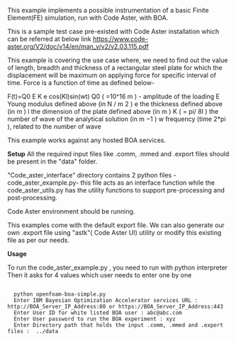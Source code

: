 
This example implements a possible instrumentation of a 
basic Finite Element(FE) simulation, run with Code Aster, with BOA.

This is a sample test case pre-existed with Code Aster installation which can
be referred at below link
https://www.code-aster.org/V2/doc/v14/en/man_v/v2/v2.03.115.pdf

This example is covering the use case where, we need to find out the value 
of length, breadth and thickness of a rectangular steel plate for which 
the displacement will be maximum on applying force for specific 
interval of time. Force is a function of time as defined below-

F(t)=Q0 E K e cos(Kl)sin(wt)
Q0 ( =10^16 m ) - amplitude of the loading
E  Young modulus defined above (in N / m 2 )
e  the thickness defined above (in m )
l  the dimension of the plate defined above (in m )
K ( = pi/ 8l ) the number of wave of the analytical solution (in m −1 )
w  frequency (time 2*pi ), related to the number of wave


This example works against any hosted BOA services.

**Setup**
All the required input files like .comm, .mmed and .export files should be
present in the "data" folder.

"Code_aster_interface" directory contains 2 python files - code_aster_example.py-
this file acts as an interface function while the code_aster_utils.py has the
utility functions to support pre-processing and post-processing.

Code Aster environment should be running.

This examples come with the default export file. We can also generate our own
.export file using "astk"( Code Aster UI) utility or modify this existing file as per our needs.

**Usage**

To run the code_aster_example.py , you need to run with 
python interpreter
Then it asks for 4 values which user needs to enter one by one

```

  python openfoam-boa-simple.py
  Enter IBM Bayesian Optimization Accelerator services URL : http://BOA_Server_IP_Address:80 or https://BOA_Server_IP_Address:443
  Enter User ID for white listed BOA user : abc@abc.com
  Enter User password to run the BOA experiment : xyz
  Enter Directory path that holds the input .comm, .mmed and .export files :  ../data
```

